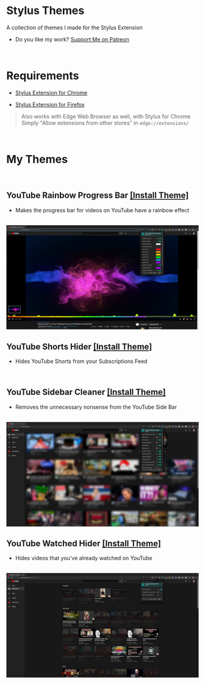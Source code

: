 # Stylus Themes  

A collection of themes I made for the Stylus Extension  
  
- Do you like my work? [Support Me on Patreon](https://www.patreon.com/miahfuta)  

<br>

# Requirements  

- [Stylus Extension for Chrome](https://chrome.google.com/webstore/detail/stylus/clngdbkpkpeebahjckkjfobafhncgmne)  
  
- [Stylus Extension for Firefox](https://addons.mozilla.org/en-US/firefox/addon/styl-us/)  


> Also works with Edge Web Browser as well, with Stylus for Chrome  
> Simply "Allow extensions from other stores" in `edge://extensions/`  

<br>

# My Themes  

<br>

## YouTube Rainbow Progress Bar [[Install Theme]](https://raw.githubusercontent.com/MiahFuta/StylusThemes/main/YouTubeRainbowProgressBar/youtube-rainbow-progress-bar.user.css)  
- Makes the progress bar for videos on YouTube have a rainbow effect  

<br>

<img src="https://raw.githubusercontent.com/MiahFuta/StylusThemes/main/YouTubeRainbowProgressBar/example.jpg">  

<br>

## YouTube Shorts Hider [[Install Theme]](https://raw.githubusercontent.com/MiahFuta/StylusThemes/main/YouTubeShortsHider/youtube-shorts-hider.user.css)  
- Hides YouTube Shorts from your Subscriptions Feed

<br>

## YouTube Sidebar Cleaner [[Install Theme]](https://raw.githubusercontent.com/MiahFuta/StylusThemes/main/YouTubeSidebarCleaner/youtube-sidebar-cleaner.user.css)  
- Removes the unnecessary nonsense from the YouTube Side Bar  

<br>

<img src="https://raw.githubusercontent.com/MiahFuta/StylusThemes/main/YouTubeSidebarCleaner/example.jpg">  

<br>

## YouTube Watched Hider [[Install Theme]](https://raw.githubusercontent.com/MiahFuta/StylusThemes/main/YouTubeWatchedHider/youtube-watched-hider.user.css)  
- Hides videos that you've already watched on YouTube  

<br>

<img src="https://raw.githubusercontent.com/MiahFuta/StylusThemes/main/YouTubeWatchedHider/example.jpg">  
